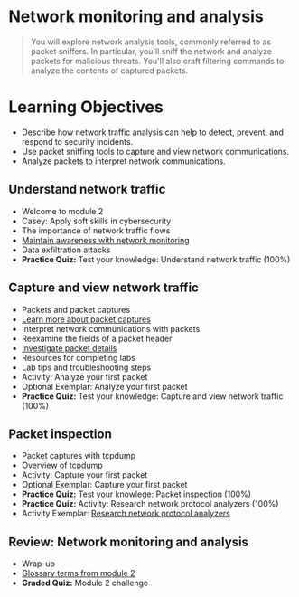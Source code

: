 # Network monitoring and analysis
> You will explore network analysis tools, commonly referred to as packet sniffers. In particular, you'll sniff the network and analyze packets for malicious threats. You'll also craft filtering commands to analyze the contents of captured packets.
# Learning Objectives
- Describe how network traffic analysis can help to detect, prevent, and respond to security incidents.
- Use packet sniffing tools to capture and view network communications.
- Analyze packets to interpret network communications.

## Understand network traffic
- Welcome to module 2
- Casey: Apply soft skills in cybersecurity
- The importance of network traffic flows
- [Maintain awareness with network monitoring](https://github.com/KailaniBailey/Google-Cybersecurity-Professional-Certificate/tree/main/Course%206:%20Sound%20the%20Alarm:%20Detection%20and%20Response/Network%20monitoring%20and%20analysis/Maintain%20awareness%20with%20network%20monitoring)
- Data exfiltration attacks
- **Practice Quiz:** Test your knowledge: Understand network traffic (100%)
## Capture and view network traffic
- Packets and packet captures
- [Learn more about packet captures](https://github.com/KailaniBailey/Google-Cybersecurity-Professional-Certificate/tree/main/Course%206:%20Sound%20the%20Alarm:%20Detection%20and%20Response/Network%20monitoring%20and%20analysis/Learn%20more%20about%20packet%20captures)
- Interpret network communications with packets
- Reexamine the fields of a packet header
- [Investigate packet details](https://github.com/KailaniBailey/Google-Cybersecurity-Professional-Certificate/tree/main/Course%206:%20Sound%20the%20Alarm:%20Detection%20and%20Response/Network%20monitoring%20and%20analysis/Investigate%20packet%20details)
- Resources for completing labs
- Lab tips and troubleshooting steps
- Activity: Analyze your first packet
- Optional Exemplar: Analyze your first packet
- **Practice Quiz:** Test your knowledge: Capture and view network traffic (100%)
## Packet inspection
- Packet captures with tcpdump
- [Overview of tcpdump](https://github.com/KailaniBailey/Google-Cybersecurity-Professional-Certificate/tree/main/Course%206:%20Sound%20the%20Alarm:%20Detection%20and%20Response/Network%20monitoring%20and%20analysis/Overview%20of%20tcpdump)
- Activity: Capture your first packet
- Optional Exemplar: Capture your first packet
- **Practice Quiz:** Test your knowlege: Packet inspection (100%)
- **Practice Quiz:** Activity: Research network protocol analyzers (100%)
- Activity Exemplar: [Research network protocol analyzers](https://github.com/KailaniBailey/Google-Cybersecurity-Professional-Certificate/blob/main/Course%206%3A%20Sound%20the%20Alarm%3A%20Detection%20and%20Response/Network%20monitoring%20and%20analysis/Diagram%20exemplar.pdf)
## Review: Network monitoring and analysis
- Wrap-up
- [Glossary terms from module 2](https://github.com/KailaniBailey/Google-Cybersecurity-Professional-Certificate/tree/main/Course%206:%20Sound%20the%20Alarm:%20Detection%20and%20Response/Network%20monitoring%20and%20analysis/Glossary%20terms%20from%20module%202)
- **Graded Quiz:** Module 2 challenge
